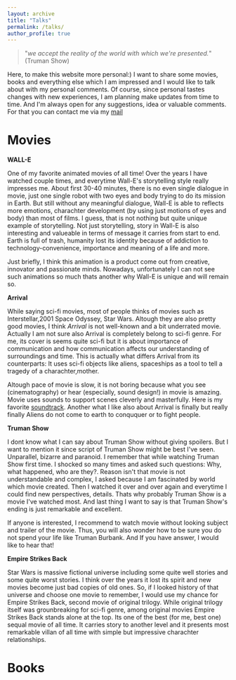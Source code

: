 ```yaml
---
layout: archive
title: "Talks"
permalink: /talks/
author_profile: true
---
```


>"*we accept the reality of the world with which we're presented.*" (Truman Show)

Here, to make this website more personal:) I want to share some movies, books and everything else which I am impressed and I would like to talk about with my personal comments. Of course, since personal tastes changes with new experiences, I am planning make updates from time to time. And I'm always open for any suggestions, idea or valuable comments. For that you can contact me via my [mail](kamilanil15@gmail.com)  

Movies
======

**WALL-E**

One of my favorite animated movies of all time! Over the years I have watched couple times, and everytime Wall-E's storytelling style really impresses me. About first 30-40 minutes, there is no even single dialogue in movie, just one single robot with two eyes and body trying to do its mission in Earth. But still without any meaningful dialogue, Wall-E is able to reflects more emotions, charachter development (by using just motions of eyes and body) than most of films. I guess, that is not nothing but quite unique example of storytelling. Not just storytelling, story in Wall-E is also interesting and valueable in terms of message it carries from start to end. Earth is full of trash, humanity lost its identity because of addiction to technology-convenience, importance and meaning of a life and more. 

Just briefly, I think this animation is a product come out from creative, innovator and passionate minds. Nowadays, unfortunately I can not see such animations so much thats another why Wall-E is unique and will remain so.


**Arrival**

While saying sci-fi movies, most of people thinks of movies such as Interstellar,2001 Space Odyssey, Star Wars. Altough they are also pretty good movies, I think *Arrival* is not well-known and a bit underrated movie. Actually I am not sure also Arrival is completely belong to sci-fi genre. For me, its cover is seems quite sci-fi but it is about importance of communication and how communication affects our understanding of surroundings and time. This is actually what differs Arrival from its counterparts: It uses sci-fi objects like aliens, spaceships as a tool to tell a tragedy of a charachter,mother.  

Altough pace of movie is slow, it is not boring because what you see (cinematography) or hear (especially, sound design!) in movie is amazing. Movie uses sounds to support scenes cleverly and masterfully. Here is my favorite [soundtrack](https://www.youtube.com/watch?v=InyT9Gyoz_o). Another what I like also about Arrival is finally but really finally Aliens do not come to earth to conququer or to fight people.   


**Truman Show**

I dont know what I can say about Truman Show without giving spoilers. But I want to mention it since script of Truman Show might be best I've seen. Unparallel, bizarre and paranoid. I remember that while watching Truman Show first time. I shocked so many times and asked such questions: Why, what happened, who are they?. Reason isn't that movie is not understandable and complex, I asked because I am fascinated by world which movie created. Then I watched it over and over again and everytime I could find new perspectives, details. Thats why probably Truman Show is a movie I've watched most. And last thing I want to say is that Truman Show's ending is just remarkable and excellent. 

If anyone is interested, I recommend to watch movie without looking subject and trailer of the movie. Thus, you will also wonder how to be sure you do not spend your life like Truman Burbank. And If you have answer, I would like to hear that! 
 
**Empire Strikes Back**

Star Wars is massive fictional universe including some quite well stories and some quite worst stories. I think over the years it lost its spirit and new movies become just bad copies of old ones. So, if I looked history of that universe and choose one movie to remember, I would use my chance for Empire Strikes Back, second movie of original trilogy. While original trilogy itself was grounbreaking for sci-fi genre, among original movies Empire Strikes Back stands alone at the top. Its one of the best (for me, best one) sequal movie of all time. It carries story to another level and it presents most remarkable villan of all time with simple but impressive charachter relationships.



Books
======
